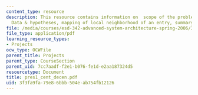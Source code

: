 ```yaml
---
content_type: resource
description: This resource contains information on  scope of the problem, expected
  Data & hypotheses, mapping of local neighborhood of an entry, summary & next steps.
file: /media/courses/esd-342-advanced-system-architecture-spring-2006/3f3fa9fa79e86bbb504eab754fb12126_pres1_cent_decen.pdf
file_type: application/pdf
learning_resource_types:
- Projects
ocw_type: OCWFile
parent_title: Projects
parent_type: CourseSection
parent_uid: 7cc7aadf-f2e1-b076-fe1d-e2aa187324d5
resourcetype: Document
title: pres1_cent_decen.pdf
uid: 3f3fa9fa-79e8-6bbb-504e-ab754fb12126
---
```

